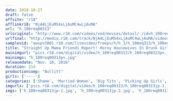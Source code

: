 ```yaml
---
date: 2018-10-27
draft: false
affsite: "r18"
afflinkr18: "NjA4LjEuMS4xLjAuMC4wLjAuMA"
url: "h_100req00313"
urloriginal: "http://www.r18.com/videos/vod/movies/detail/-/id=h_100req00313"
urlfinal: "http://media.r18.com/track/NjA4LjEuMS4xLjAuMC4wLjAuMA/videos/vod/movies/detail/-/id=h_100req00313"
samplevid: "awspv3001.r18.com/litevideo/freepv/h/h_1/h_100eq313/h_100eq313_dmb_w.mp4"
title: "Straight Up Mama Friends Report! Horny Housewives In Drunk Girl Action/Orgy Fun/Orgasmic Spasms! Anal Fucking! Creampie Raw Footage"
mainimgurl: "pics.r18.com/digital/video/h_100req00313/h_100req00313ps.jpg"
mainimgs: "h_100req00313ps.jpg"
releasedate: "Nov. 10, 2016"
duration: 214
productioncomp: "Bullitt"
girls: ['----']
categories: ['Shame', 'Married Woman', 'Big Tits', 'Picking Up Girls', 'Drunk Girl', 'Creampie', 'Anal Sex', 'Hi-Def']
imgurls: ['pics.r18.com/digital/video/h_100req00313/h_100req00313jp-1.jpg', 'pics.r18.com/digital/video/h_100req00313/h_100req00313jp-2.jpg', 'pics.r18.com/digital/video/h_100req00313/h_100req00313jp-3.jpg', 'pics.r18.com/digital/video/h_100req00313/h_100req00313jp-4.jpg', 'pics.r18.com/digital/video/h_100req00313/h_100req00313jp-5.jpg', 'pics.r18.com/digital/video/h_100req00313/h_100req00313jp-6.jpg', 'pics.r18.com/digital/video/h_100req00313/h_100req00313jp-7.jpg', 'pics.r18.com/digital/video/h_100req00313/h_100req00313jp-8.jpg', 'pics.r18.com/digital/video/h_100req00313/h_100req00313jp-9.jpg', 'pics.r18.com/digital/video/h_100req00313/h_100req00313jp-10.jpg', 'pics.r18.com/digital/video/h_100req00313/h_100req00313jp-11.jpg', 'pics.r18.com/digital/video/h_100req00313/h_100req00313jp-12.jpg', 'pics.r18.com/digital/video/h_100req00313/h_100req00313jp-13.jpg', 'pics.r18.com/digital/video/h_100req00313/h_100req00313jp-14.jpg', 'pics.r18.com/digital/video/h_100req00313/h_100req00313jp-15.jpg', 'pics.r18.com/digital/video/h_100req00313/h_100req00313jp-16.jpg', 'pics.r18.com/digital/video/h_100req00313/h_100req00313jp-17.jpg', 'pics.r18.com/digital/video/h_100req00313/h_100req00313jp-18.jpg', 'pics.r18.com/digital/video/h_100req00313/h_100req00313jp-19.jpg', 'pics.r18.com/digital/video/h_100req00313/h_100req00313jp-20.jpg']
imgs: ['h_100req00313jp-1.jpg', 'h_100req00313jp-2.jpg', 'h_100req00313jp-3.jpg', 'h_100req00313jp-4.jpg', 'h_100req00313jp-5.jpg', 'h_100req00313jp-6.jpg', 'h_100req00313jp-7.jpg', 'h_100req00313jp-8.jpg', 'h_100req00313jp-9.jpg', 'h_100req00313jp-10.jpg', 'h_100req00313jp-11.jpg', 'h_100req00313jp-12.jpg', 'h_100req00313jp-13.jpg', 'h_100req00313jp-14.jpg', 'h_100req00313jp-15.jpg', 'h_100req00313jp-16.jpg', 'h_100req00313jp-17.jpg', 'h_100req00313jp-18.jpg', 'h_100req00313jp-19.jpg', 'h_100req00313jp-20.jpg']
---
```

